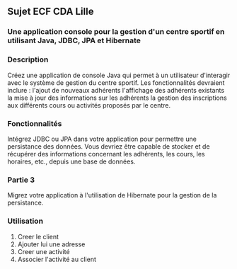 ## Sujet ECF CDA Lille
### Une application console pour la gestion d'un centre sportif en utilisant Java, JDBC, JPA et Hibernate

### Description
Créez une application de console Java qui permet à un utilisateur
d'interagir avec le système de gestion du centre sportif.
Les fonctionnalités devraient inclure :
l'ajout de nouveaux adhérents
l'affichage des adhérents existants
la mise à jour des informations sur les adhérents
la gestion des inscriptions aux différents cours ou activités
proposés par le centre.

### Fonctionnalités
Intégrez JDBC ou JPA dans votre application pour permettre une
persistance des données.
Vous devriez être capable de stocker et de récupérer des
informations concernant les adhérents, les cours, les horaires, etc.,
depuis une base de données.

### Partie 3
Migrez votre application à l'utilisation de Hibernate pour la gestion
de la persistance.

### Utilisation 

1. Creer le client
2. Ajouter lui une adresse
3. Creer une activité
4. Associer l'activité au client


